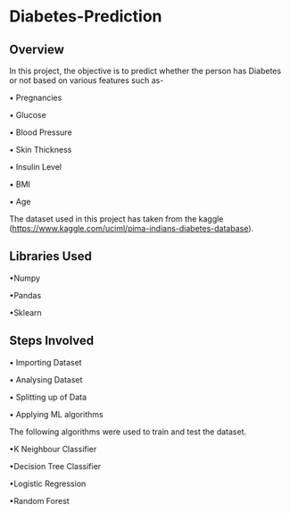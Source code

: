 # Diabetes-Prediction
 
## Overview
In this project, the objective is to predict whether the person has Diabetes or not 
based on various features such as-

•	Pregnancies

•	Glucose

•	Blood Pressure

•	Skin Thickness

•	Insulin Level

•	BMI

•	Age

The dataset used in this project has taken from the kaggle (https://www.kaggle.com/uciml/pima-indians-diabetes-database).

## Libraries Used
•Numpy

•Pandas

•Sklearn


## Steps Involved

•	Importing Dataset

•	Analysing Dataset

•	Splitting up of Data

•	Applying ML algorithms

The following algorithms were used to train and test the dataset.

•K Neighbour Classifier

•Decision Tree Classifier

•Logistic Regression

•Random Forest
